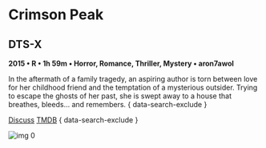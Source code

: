 # Crimson Peak

## DTS-X

**2015 • R • 1h 59m • Horror, Romance, Thriller, Mystery • aron7awol**

In the aftermath of a family tragedy, an aspiring author is torn between love for her childhood friend and the temptation of a mysterious outsider. Trying to escape the ghosts of her past, she is swept away to a house that breathes, bleeds… and remembers.
{ data-search-exclude }

[Discuss](https://www.avsforum.com/threads/bass-eq-for-filtered-movies.2995212/post-56885422)  [TMDB](https://www.themoviedb.org/movie/201085)
{ data-search-exclude }

![img 0](https://i.imgur.com/PbxS0Pr.jpg)

